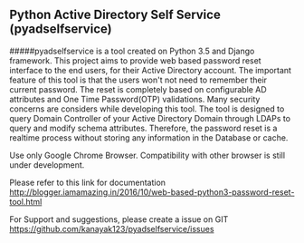 ## Python Active Directory Self Service (pyadselfservice)

#####pyadselfservice is a tool created on Python 3.5 and Django framework. This project aims to provide web based password reset interface to the end users, for their Active Directory account. The important feature of this tool is that the users won't not need to remember their current password. The reset is completely based on configurable AD attributes and One Time Password(OTP) validations. Many security concerns are considers while developing this tool. The tool is designed to query Domain Controller of your Active Directory Domain through LDAPs to query and modify schema attributes. Therefore, the password reset is a realtime process without storing any information in the Database or cache.

Use only Google Chrome Browser. Compatibility with other browser is still under development.

Please refer to this link for documentation
http://blogger.iamamazing.in/2016/10/web-based-python3-password-reset-tool.html

For Support and suggestions, please create a issue on GIT https://github.com/kanayak123/pyadselfservice/issues

